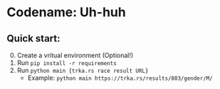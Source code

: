 # Codename: Uh-huh

## Quick start:

0. Create a vritual environment (Optional!)
1. Run `pip install -r requirements`
2. Run `python main {trka.rs race result URL}`
   - Example: `python main https://trka.rs/results/803/gender/M/`
